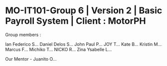 # MO-IT101-Group 6 | Version 2 | Basic Payroll System | Client : MotorPH

Group members :

Ian Federico S...
Daniel Delos S...
John Paul P...
JOY T...
Kate B...
Kristin M...
Marcus F...
Michiko T...
NICKO R...
Zina Ysabelle L...

Our Mentor - Juanito O...


